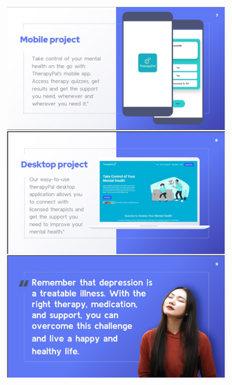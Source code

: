 ![MasterHead](https://github.com/Vaani-pathariya/Trident/blob/1d38f31118bb3f643d6898349a3120db15e203fc/mobile.jpg)
![MasterHead](https://github.com/Vaani-pathariya/Trident/blob/1d38f31118bb3f643d6898349a3120db15e203fc/desktop.jpg)
![MasterHead](https://github.com/Vaani-pathariya/Trident/blob/1d38f31118bb3f643d6898349a3120db15e203fc/daily%20dose%20of%20positivity.jpg)

